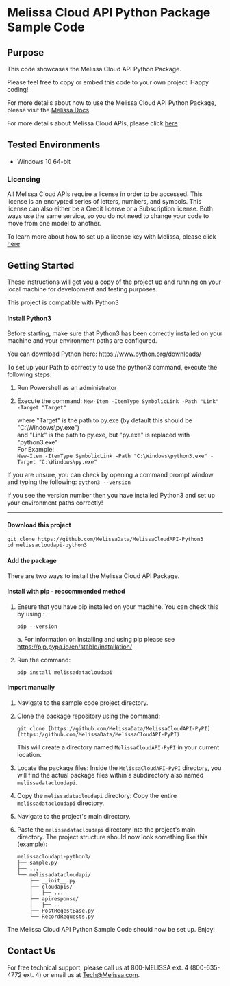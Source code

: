 # Melissa Cloud API Python Package Sample Code

## Purpose
This code showcases the Melissa Cloud API Python Package.

Please feel free to copy or embed this code to your own project. Happy coding!

For more details about how to use the Melissa Cloud API Python Package, please visit the [Melissa Docs](https://docs.melissa.com/cloud-api/cloud-api-packages/cloud-api-packages-installation.html#pip-installation-python)

For more details about Melissa Cloud APIs, please click [here](https://docs.melissa.com/cloud-api/cloud-api/cloud-api-index.html)

## Tested Environments
- Windows 10 64-bit

### Licensing
All Melissa Cloud APIs require a license in order to be accessed. This license is an encrypted series of letters, numbers, and symbols. This license can also either be a Credit license or a Subscription license. Both ways use the same service, so you do not need to change your code to move from one model to another.

To learn more about how to set up a license key with Melissa, please click [here](https://docs.melissa.com/cloud-api/cloud-api/licensing.html)

## Getting Started
These instructions will get you a copy of the project up and running on your local machine for development and testing purposes.

This project is compatible with Python3

#### Install Python3
Before starting, make sure that Python3 has been correctly installed on your machine and your environment paths are configured. 

You can download Python here: 
https://www.python.org/downloads/

To set up your Path to correctly to use the python3 command, execute the following steps:
1) Run Powershell as an administrator 
2) Execute the command: 
`New-Item -ItemType SymbolicLink -Path "Link" -Target "Target"`

    where "Target" is the path to py.exe (by default this should be "C:\Windows\py.exe")\
    and "Link" is the path to py.exe, but "py.exe" is replaced with "python3.exe"\
    For Example:\
    `New-Item -ItemType SymbolicLink -Path "C:\Windows\python3.exe" -Target "C:\Windows\py.exe"`

If you are unsure, you can check by opening a command prompt window and typing the following:
`python3 --version`

If you see the version number then you have installed Python3 and set up your environment paths correctly!

----------------------------------------

#### Download this project
```
git clone https://github.com/MelissaData/MelissaCloudAPI-Python3
cd melissacloudapi-python3
```
#### Add the package 

There are two ways to install the Melissa Cloud API Package.

#### Install with pip - reccommended method

1. Ensure that you have pip installed on your machine. You can check this by using : 
    ```
    pip --version
    ```
    a. For information on installing and using pip please see https://pip.pypa.io/en/stable/installation/
    
2. Run the command:
    ```
    pip install melissadatacloudapi
    ```

#### Import manually

1.  Navigate to the sample code project directory.

2.  Clone the package repository using the command:
    ```
    git clone [https://github.com/MelissaData/MelissaCloudAPI-PyPI](https://github.com/MelissaData/MelissaCloudAPI-PyPI)
    ```
    This will create a directory named `MelissaCloudAPI-PyPI` in your current location.

3.  Locate the package files: Inside the `MelissaCloudAPI-PyPI` directory, you will find the actual package files within a subdirectory also named `melissadatacloudapi`.

4.  Copy the `melissadatacloudapi` directory: Copy the entire `melissadatacloudapi` directory.

5.  Navigate to the project's main directory.

6.  Paste the `melissadatacloudapi` directory into the project's main directory. The project structure should now look something like this (example):

    ```
    melissacloudapi-python3/
    ├── sample.py
    ├── ...
    └── melissadatacloudapi/
        ├── __init__.py
        ├── cloudapis/
        │   ├── ...
        ├── apiresponse/
        │   ├── ...
        ├── PostReqestBase.py
        └── RecordRequests.py
    ```


The Melissa Cloud API Python Sample Code should now be set up. Enjoy!

## Contact Us
For free technical support, please call us at 800-MELISSA ext. 4 (800-635-4772 ext. 4) or email us at Tech@Melissa.com.

